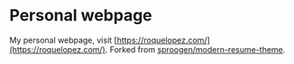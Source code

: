 # Personal webpage

My personal webpage, visit [https://roquelopez.com/](https://roquelopez.com/). Forked from [sproogen/modern-resume-theme](https://github.com/sproogen/modern-resume-theme).